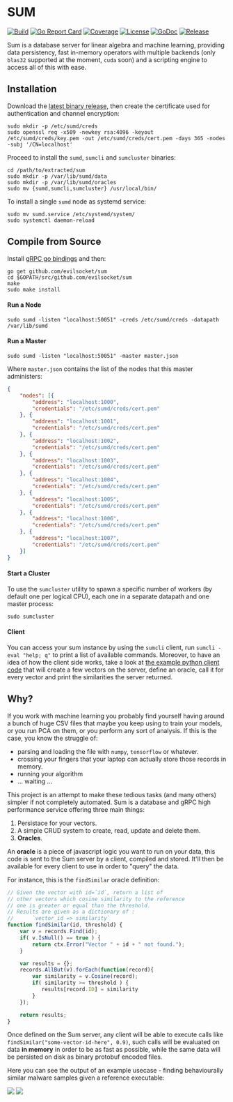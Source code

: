 # SUM

[![Build](https://img.shields.io/travis/evilsocket/sum/master.svg?style=flat-square)](https://travis-ci.org/evilsocket/sum) 
[![Go Report Card](https://goreportcard.com/badge/github.com/evilsocket/sum)](https://goreportcard.com/report/github.com/evilsocket/sum) 
[![Coverage](https://img.shields.io/codecov/c/github/evilsocket/sum/master.svg?style=flat-square)](https://codecov.io/gh/evilsocket/sum) 
[![License](https://img.shields.io/badge/license-GPL3-brightgreen.svg?style=flat-square)](/LICENSE) 
[![GoDoc](https://godoc.org/github.com/evilsocket/sum?status.svg)](https://godoc.org/github.com/evilsocket/sum) 
[![Release](https://img.shields.io/github/release/evilsocket/sum.svg?style=flat-square)](https://github.com/evilsocket/sum/releases/latest) 

Sum is a database server for linear algebra and machine learning, providing data persistency, fast in-memory operators with multiple backends (only `blas32` supported at the moment, `cuda` soon) and a scripting engine to access all of this with ease.

## Installation

Download the [latest binary release](https://github.com/evilsocket/sum/releases/latest), then create the certificate used for authentication and channel encryption:

	sudo mkdir -p /etc/sumd/creds
	sudo openssl req -x509 -newkey rsa:4096 -keyout /etc/sumd/creds/key.pem -out /etc/sumd/creds/cert.pem -days 365 -nodes -subj '/CN=localhost'

Proceed to install the `sumd`, `sumcli` and `sumcluster` binaries:

    cd /path/to/extracted/sum
	sudo mkdir -p /var/lib/sumd/data
	sudo mkdir -p /var/lib/sumd/oracles
	sudo mv {sumd,sumcli,sumcluster} /usr/local/bin/

To install a single `sumd` node as systemd service:

	sudo mv sumd.service /etc/systemd/system/
	sudo systemctl daemon-reload

## Compile from Source

Install [gRPC go bindings](https://grpc.io/docs/quickstart/go/) and then:

    go get github.com/evilsocket/sum
    cd $GOPATH/src/github.com/evilsocket/sum
    make
    sudo make install

#### Run a Node

    sudo sumd -listen "localhost:50051" -creds /etc/sumd/creds -datapath /var/lib/sumd

#### Run a Master

    sudo sumd -listen "localhost:50051" -master master.json

Where `master.json` contains the list of the nodes that this master administers:

```json
{
	"nodes": [{
		"address": "localhost:1000",
		"credentials": "/etc/sumd/creds/cert.pem"
	}, {
		"address": "localhost:1001",
		"credentials": "/etc/sumd/creds/cert.pem"
	}, {
		"address": "localhost:1002",
		"credentials": "/etc/sumd/creds/cert.pem"
	}, {
		"address": "localhost:1003",
		"credentials": "/etc/sumd/creds/cert.pem"
	}, {
		"address": "localhost:1004",
		"credentials": "/etc/sumd/creds/cert.pem"
	}, {
		"address": "localhost:1005",
		"credentials": "/etc/sumd/creds/cert.pem"
	}, {
		"address": "localhost:1006",
		"credentials": "/etc/sumd/creds/cert.pem"
	}, {
		"address": "localhost:1007",
		"credentials": "/etc/sumd/creds/cert.pem"
	}]
}
```

#### Start a Cluster

To use the `sumcluster` utility to spawn a specific number of workers (by default one per logical CPU), each one in a separate datapath and one master process:

    sudo sumcluster

#### Client

You can access your sum instance by using the `sumcli` client, run `sumcli -eval "help; q"` to print a list of available commands. Moreover, to have an idea of how the client side works, take a look at [the example python client code](https://github.com/evilsocket/sumpy/blob/master/example.py) that will create a few vectors on the server, define an oracle, call it for every vector and print the similarities the server returned.

## Why?

If you work with machine learning you probably find yourself having around a bunch of huge CSV files that maybe you 
keep using to train your models, or you run PCA on them, or you perform any sort of analysis. If this is the case, you 
know the struggle of:

* parsing and loading the file with `numpy`, `tensorflow` or whatever.
* crossing your fingers that your laptop can actually store those records in memory.
* running your algorithm
* ... waiting ...

This project is an attempt to make these tedious tasks (and many others) simpler if not completely automated. Sum is a database and gRPC high performance service offering three main things:

1. Persistace for your vectors.
2. A simple CRUD system to create, read, update and delete them.
3. **Oracles**.

An **oracle** is a piece of javascript logic you want to run on your data, this code is sent to the Sum server by a 
client, compiled and stored. It'll then be available for every client to use in order to "query" the data.

For instance, this is the `findSimilar` oracle definition:

```js
// Given the vector with id=`id`, return a list of
// other vectors which cosine similarity to the reference
// one is greater or equal than the threshold.
// Results are given as a dictionary of :
//      `vector_id => similarity`
function findSimilar(id, threshold) {
    var v = records.Find(id);
    if( v.IsNull() == true ) {
        return ctx.Error("Vector " + id + " not found.");
    }

    var results = {};
    records.AllBut(v).forEach(function(record){
        var similarity = v.Cosine(record);
        if( similarity >= threshold ) {
           results[record.ID] = similarity
        }
    });

    return results;
}
```

Once defined on the Sum server, any client will be able to execute calls like `findSimilar("some-vector-id-here", 0.9)`, such
calls will be evaluated on data **in memory** in order to be as fast as possible, while the same data will be persisted on disk 
as binary protobuf encoded files.

Here you can see the output of an example usecase - finding behaviourally similar malware samples given a reference executable:

<img src="https://raw.githubusercontent.com/evilsocket/sum/master/malware_pe.png" />

<img src="https://raw.githubusercontent.com/evilsocket/sum/master/malware_elf.png" />
